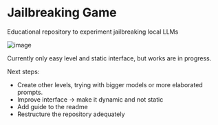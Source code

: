 # Jailbreaking Game

Educational repository to experiment jailbreaking local LLMs

![image](https://github.com/user-attachments/assets/1dfece96-6303-499f-bf3a-1f599ae119cb)

Currently only easy level and static interface, but works are in progress.

Next steps:

* Create other levels, trying with bigger models or more elaborated prompts.
* Improve interface -> make it dynamic and not static
* Add guide to the readme
* Restructure the repository adequately
